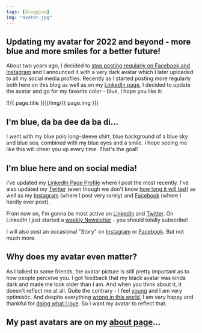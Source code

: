 ```yaml
---
tags: [blogging]
img: "avatar.jpg"
---
```


## Updating my avatar for 2022 and beyond - more blue and more smiles for a better future!

About two years ago, I decided to [stop posting regularly on Facebook and Instagram](https://www.instagram.com/p/CBDJ6EkHwin/) and I announced it with a very dark avatar which I later uploaded to all my social media profiles. Recently as I started posting more regularly both here on this blog as well as on my [LinkedIn page][l], I decided to update the avatar and go for my favorite color - blue, I hope you like it:

<!--More-->

![{{ page.title }}](/img/{{ page.img }})

## I'm blue, da ba dee da ba di…

I went with my blue polo long-sleeve shirt, blue background of a blue sky and blue sea, combined with my blue eyes and a smile. I hope seeing me like this will cheer you up every time. That's the goal!

## I'm blue here and on social media!

I've updated my [LinkedIn Page Profile][l] where I post the most recently. I've also updated my [Twitter][t] (even though we don't know [how long it will last](/elon/)) as well as my [Instagram][i] (where I post very rarely) and [Facebook][f] (where I hardly ever post).

From now on, I'm gonna be most active on [LinkedIn][l] and [Twitter][t]. On LinkedIn I just started a [weekly Newsletter][ln] - you should totally subscribe!

I will also post an occasional "Story" on [Instagram][i] or [Facebook][f]. But not much more.

## Why does my avatar even matter?

As I talked to some friends, the avatar picture is still pretty important as to how people perceive you. I got feedback that my black avatar was kinda dark and made me look older than I am. And when you think about it, it doesn't reflect me at all. Quite the contrary - I feel [young](/birthday/) and I am very optimistic. And despite everything [wrong in this world](/wrong/), I am very happy and thankful for [doing what I love](/5-loves). So I want my avatar to reflect that.

## My past avatars are on my [about page](/about)…


[ln]: https://www.linkedin.com/newsletters/no-office-by-michael-sliwinski-6996403283875540992/
[l]: https://www.linkedin.com/in/michaelsliwinski/
[t]: https://twitter.com/MSliwinski
[i]: https://www.instagram.com/michaelsliwinski/
[f]: https://www.facebook.com/michael.sliwinski/

[n]: https://michael.gratis/nozbe
[np]: https://michael.gratis/nozbepersonal
